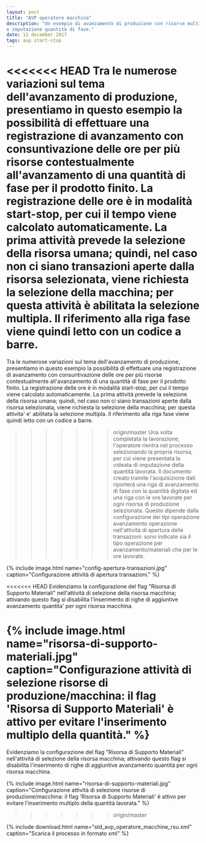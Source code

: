```yaml
---
layout: post
title: "AVP operatore macchina"
description: "Un esempio di avanzamento di produzione con risorse multiple, con consuntivazione ore in modalita' start-stop
e imputazione quantità di fase."
date: 12 december 2017
tags: avp start-stop
---
```


<<<<<<< HEAD
Tra le numerose variazioni sul tema dell'avanzamento di produzione, presentiamo in questo esempio la possibilità  di effettuare una registrazione di avanzamento con consuntivazione delle ore per più risorse contestualmente all'avanzamento di una quantità di fase per il prodotto finito. La registrazione delle ore è in modalità start-stop, per cui il tempo viene calcolato automaticamente.
La prima attività prevede la selezione della risorsa umana; quindi, nel caso non ci siano transazioni aperte dalla risorsa selezionata, viene richiesta la selezione della macchina; per questa attività è abilitata la selezione multipla. Il riferimento alla riga fase viene quindi letto con un codice a barre. 
=======
Tra le numerose variazioni sul tema dell'avanzamento di produzione, presentiamo in questo esempio la possibilità di effettuare una registrazione di avanzamento con consuntivazione delle ore per più risorse contestualmente all'avanzamento di una quantità di fase per il prodotto finito. La registrazione delle ore è in modalità start-stop, per cui il tempo viene calcolato automaticamente.
La prima attività prevede la selezione della risorsa umana; quindi, nel caso non ci siano transazioni aperte dalla risorsa selezionata, viene richiesta la selezione della macchina; per questa attivita' e' abilitata la selezione multipla. Il riferimento alla riga fase viene quindi letto con un codice a barre. 
>>>>>>> origin/master
Una volta completata la lavorazione, l'operatore rientra nel processo selezionando la propria risorsa, per cui viene presentata la videata di imputazione della quantità lavorata. Il documento creato tramite l'acquisizione dati riporterà una riga di avanzamento di fase con la quantità digitata ed una riga con le ore lavorate per ogni risorsa di produzione selezionata. Questo dipende dalla configurazione dei tipi operazione avanzamento operazione nell'attività di apertura delle transazioni: sono indicate sia il tipo operazione per avanzamento/materiali che per le ore lavorate.

{% include image.html name="config-apertura-transazioni.jpg" caption="Configurazione attività di apertura transazioni." %}


<<<<<<< HEAD
Evidenziamo la configurazione del flag "Risorsa di Supporto Materiali" nell'attività di selezione della risorsa macchina; attivando questo flag si disabilita l'inserimento di righe di aggiuntive avanzamento quantita' per ogni risorsa macchina. 

{% include image.html name="risorsa-di-supporto-materiali.jpg" caption="Configurazione attività di selezione risorse di produzione/macchina: il flag 'Risorsa di Supporto Materiali' è attivo per evitare l'inserimento multiplo della quantità." %}
=======
Evidenziamo la configurazione del flag "Risorsa di Supporto Materiali" nell'attività di selezione della risorsa macchina; attivando questo flag si disabilita l'inserimento di righe di aggiuntive avanzamento quantità per ogni risorsa macchina. 

{% include image.html name="risorsa-di-supporto-materiali.jpg" caption="Configurazione attività di selezione risorse di produzione/macchina: il flag 'Risorsa di Supporto Materiali' è attivo per evitare l'inserimento multiplo della quantità lavorata." %}
>>>>>>> origin/master


{% include download.html name="std_avp_operatore_macchine_rsu.xml" caption="Scarica il processo in formato xml" %}


